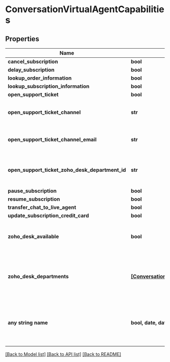 # ConversationVirtualAgentCapabilities


## Properties
Name | Type | Description | Notes
------------ | ------------- | ------------- | -------------
**cancel_subscription** | **bool** |  | [optional] 
**delay_subscription** | **bool** |  | [optional] 
**lookup_order_information** | **bool** |  | [optional] 
**lookup_subscription_information** | **bool** |  | [optional] 
**open_support_ticket** | **bool** |  | [optional] 
**open_support_ticket_channel** | **str** | Channel to use to open the support ticket | [optional] 
**open_support_ticket_channel_email** | **str** | Email to send support ticket to | [optional] 
**open_support_ticket_zoho_desk_department_id** | **str** | Department ID to open a Zoho Desk ticket for | [optional] 
**pause_subscription** | **bool** |  | [optional] 
**resume_subscription** | **bool** |  | [optional] 
**transfer_chat_to_live_agent** | **bool** |  | [optional] 
**update_subscription_credit_card** | **bool** |  | [optional] 
**zoho_desk_available** | **bool** | True if Zoho Desk is connected to UltraCart | [optional] 
**zoho_desk_departments** | [**[ConversationVirtualAgentCapabilityZohoDeskDepartment]**](ConversationVirtualAgentCapabilityZohoDeskDepartment.md) | Array of Zoho Desk Department if zoho desk is connected to UltraCart | [optional] 
**any string name** | **bool, date, datetime, dict, float, int, list, str, none_type** | any string name can be used but the value must be the correct type | [optional]

[[Back to Model list]](../README.md#documentation-for-models) [[Back to API list]](../README.md#documentation-for-api-endpoints) [[Back to README]](../README.md)


